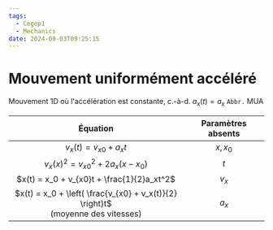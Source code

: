 ```yaml
---
tags:
  - Cegep1
  - Mechanics
date: 2024-09-03T09:25:15
---
```


# Mouvement uniformément accéléré

Mouvement 1D où l'accélération est constante, c.-à-d. $a_x(t) = a_x$
`Abbr.` MUA

|                                    Équation                                     | Paramètres absents |
|:-------------------------------------------------------------------------------:|:------------------:|
|                              $v_x(t) = v_{x0} + a_xt$                              |      $x, x_0$      |
|                       $v_x(x)^2 = v_{x0}^2 + 2a_x(x - x_0)$                        |      $t$      |
|                     $x(t) = x_0 + v_{x0}t + \frac{1}{2}a_xt^2$                     |      $v_x$      |
| $x(t) = x_0 + \left( \frac{v_{x0} + v_x(t)}{2} \right)t$<br>(moyenne des vitesses) |      $a_x$      |